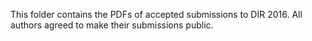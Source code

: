 This folder contains the PDFs of accepted submissions to DIR 2016. All authors agreed to make their submissions public.
